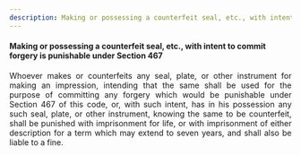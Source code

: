 ```yaml
---
description: Making or possessing a counterfeit seal, etc., with intent to commit forgery is punishable under Section 467
---
```


#### Making or possessing a counterfeit seal, etc., with intent to commit forgery is punishable under Section 467
<div style="text-align: justify">

Whoever makes or counterfeits any seal, plate, or other instrument for making an impression, intending that the same shall be used for the purpose of committing any forgery which would be punishable under Section 467 of this code, or, with such intent, has in his possession any such seal, plate, or other instrument, knowing the same to be counterfeit, shall be punished with imprisonment for life, or with imprisonment of either description for a term which may extend to seven years, and shall also be liable to a fine.

</div>
